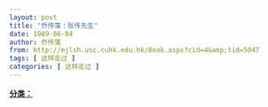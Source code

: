 ```yaml
---
layout: post
title: "乔传藻：张传先生"
date: 1989-06-04
author: 乔传藻
from: http://mjlsh.usc.cuhk.edu.hk/Book.aspx?cid=4&amp;tid=5047
tags: [ 这样走过 ]
categories: [ 这样走过 ]
---
```


<div style="margin: 15px 10px 10px 0px;">
<div>
<span id="ctl00_ContentPlaceHolder1_chapter1_SubjectLabel" style="font-weight:bold;text-decoration:underline;">
   分类：
  </span>
</div>
</div>
